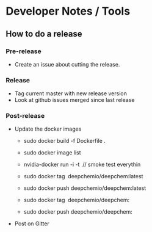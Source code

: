 Developer Notes / Tools
=======================

How to do a release
-------------------

### Pre-release
- Create an issue about cutting the release.

### Release
- Tag current master with new release version
- Look at github issues merged since last release

### Post-release
- Update the docker images
  - sudo docker build -f Dockerfile .
  - sudo docker image list
  - nvidia-docker run -i -t <IMAGE ID> // smoke test everythin

  - sudo docker tag <IMAGE ID> deepchemio/deepchem:latest
  - sudo docker push deepchemio/deepchem:latest

  - sudo docker tag <IMAGE ID> deepchemio/deepchem:<version>
  - sudo docker push deepchemio/deepchem:<version>
- Post on Gitter
